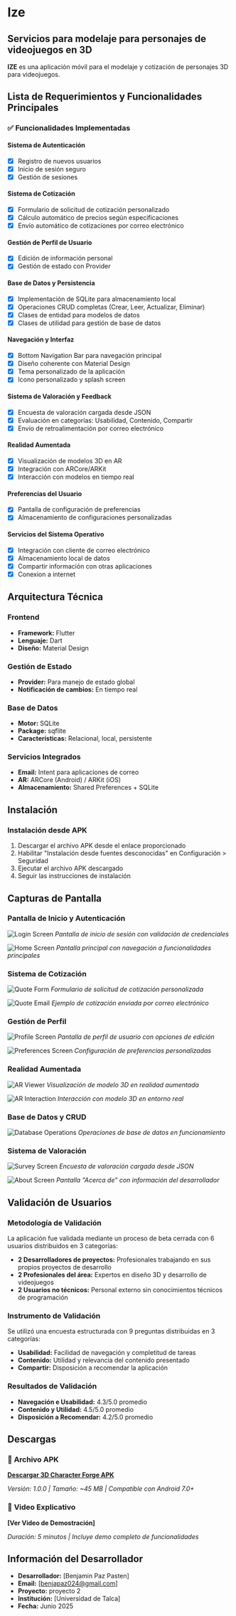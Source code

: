 # Ize
## Servicios para modelaje para personajes de videojuegos en 3D

**IZE** es una aplicación móvil para el modelaje y cotización de personajes 3D para videojuegos.

## Lista de Requerimientos y Funcionalidades Principales

### ✅ Funcionalidades Implementadas

#### **Sistema de Autenticación**
- [x] Registro de nuevos usuarios
- [x] Inicio de sesión seguro
- [x] Gestión de sesiones

#### **Sistema de Cotización**
- [x] Formulario de solicitud de cotización personalizado
- [x] Cálculo automático de precios según especificaciones
- [x] Envío automático de cotizaciones por correo electrónico

#### **Gestión de Perfil de Usuario**
- [x] Edición de información personal
- [x] Gestión de estado con Provider

#### **Base de Datos y Persistencia**
- [x] Implementación de SQLite para almacenamiento local
- [x] Operaciones CRUD completas (Crear, Leer, Actualizar, Eliminar)
- [x] Clases de entidad para modelos de datos
- [x] Clases de utilidad para gestión de base de datos

#### **Navegación y Interfaz**
- [x] Bottom Navigation Bar para navegación principal
- [x] Diseño coherente con Material Design
- [x] Tema personalizado de la aplicación
- [x] Icono personalizado y splash screen

#### **Sistema de Valoración y Feedback**
- [x] Encuesta de valoración cargada desde JSON
- [x] Evaluación en categorías: Usabilidad, Contenido, Compartir
- [x] Envío de retroalimentación por correo electrónico

#### **Realidad Aumentada**
- [x] Visualización de modelos 3D en AR
- [x] Integración con ARCore/ARKit
- [x] Interacción con modelos en tiempo real

#### **Preferencias del Usuario**
- [x] Pantalla de configuración de preferencias
- [x] Almacenamiento de configuraciones personalizadas

#### **Servicios del Sistema Operativo**
- [x] Integración con cliente de correo electrónico
- [x] Almacenamiento local de datos
- [x] Compartir información con otras aplicaciones
- [x] Conexion a internet

## Arquitectura Técnica

### **Frontend**
- **Framework:** Flutter
- **Lenguaje:** Dart
- **Diseño:** Material Design

### **Gestión de Estado**
- **Provider:** Para manejo de estado global
- **Notificación de cambios:** En tiempo real

### **Base de Datos**
- **Motor:** SQLite
- **Package:** sqflite
- **Características:** Relacional, local, persistente

### **Servicios Integrados**
- **Email:** Intent para aplicaciones de correo
- **AR:** ARCore (Android) / ARKit (iOS)
- **Almacenamiento:** Shared Preferences + SQLite

## Instalación

### **Instalación desde APK**
1. Descargar el archivo APK desde el enlace proporcionado
2. Habilitar "Instalación desde fuentes desconocidas" en Configuración > Seguridad
3. Ejecutar el archivo APK descargado
4. Seguir las instrucciones de instalación

## Capturas de Pantalla

### Pantalla de Inicio y Autenticación
![Login Screen](screenshots/login_screen.png)
*Pantalla de inicio de sesión con validación de credenciales*

![Home Screen](screenshots/home_screen.png)
*Pantalla principal con navegación a funcionalidades principales*

### Sistema de Cotización
![Quote Form](screenshots/form.png)
*Formulario de solicitud de cotización personalizada*

![Quote Email](screenshots/form_email.png)
*Ejemplo de cotización enviada por correo electrónico*

### Gestión de Perfil
![Profile Screen](screenshots/profile_screen.png)
*Pantalla de perfil de usuario con opciones de edición*

![Preferences Screen](screenshots/preferences_screen.png)
*Configuración de preferencias personalizadas*

### Realidad Aumentada
![AR Viewer](screenshots/ar_viewer.png)
*Visualización de modelo 3D en realidad aumentada*

![AR Interaction](screenshots/ar_interaction.png)
*Interacción con modelo 3D en entorno real*

### Base de Datos y CRUD
![Database Operations](screenshots/database_crud.png)
*Operaciones de base de datos en funcionamiento*

### Sistema de Valoración
![Survey Screen](screenshots/encuesta_screen.png)
*Encuesta de valoración cargada desde JSON*

![About Screen](screenshots/about_screen.png)
*Pantalla "Acerca de" con información del desarrollador*

## Validación de Usuarios

### **Metodología de Validación**
La aplicación fue validada mediante un proceso de beta cerrada con 6 usuarios distribuidos en 3 categorías:

- **2 Desarrolladores de proyectos:** Profesionales trabajando en sus propios proyectos de desarrollo
- **2 Profesionales del área:** Expertos en diseño 3D y desarrollo de videojuegos  
- **2 Usuarios no técnicos:** Personal externo sin conocimientos técnicos de programación

### **Instrumento de Validación**
Se utilizó una encuesta estructurada con 9 preguntas distribuidas en 3 categorías:
- **Usabilidad:** Facilidad de navegación y completitud de tareas
- **Contenido:** Utilidad y relevancia del contenido presentado
- **Compartir:** Disposición a recomendar la aplicación

### **Resultados de Validación**
- **Navegación e Usabilidad:** 4.3/5.0 promedio
- **Contenido y Utilidad:** 4.5/5.0 promedio
- **Disposición a Recomendar:** 4.2/5.0 promedio

## Descargas

### 📱 **Archivo APK**
**[Descargar 3D Character Forge APK](./releases/app_release.apk)**

*Versión: 1.0.0 | Tamaño: ~45 MB | Compatible con Android 7.0+*

### 🎥 **Video Explicativo**
**[Ver Video de Demostración]**

*Duración: 5 minutos | Incluye demo completo de funcionalidades*

## Información del Desarrollador

- **Desarrollador:** [Benjamin Paz Pasten]
- **Email:** [benjapaz024@gmail.com]
- **Proyecto:** proyecto 2
- **Institución:** [Universidad de Talca]
- **Fecha:** Junio 2025